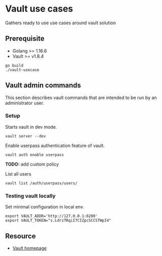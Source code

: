 # Vault use cases
Gathers ready to use use cases around vault solution

## Prerequisite
* Golang >= 1.16.6
* Vault >= v1.8.4


```
go build
./vault-usecase
```

## Vault admin commands
This section describes vault commands that are intended to be run by an administrator user.

### Setup
Starts vault in dev mode.

```
vault server --dev
```

Enable userpass authentication feature of vault.
```
vault auth enable userpass
```

**TODO:** add custom policy

List all users

```
vault list /auth/userpass/users/
```

### Testing vault locally
Set minimal configuration in local env.

```
export VAULT_ADDR='http://127.0.0.1:8200'
export VAULT_TOKEN="s.LdrzTRqiI7CIZpcSCCSTWpI4"
```

## Resource
* [Vault homepage](https://www.hashicorp.com/products/vault)
